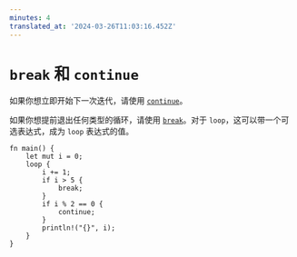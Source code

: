 ```yaml
---
minutes: 4
translated_at: '2024-03-26T11:03:16.452Z'
---
```


# `break` 和 `continue`

如果你想立即开始下一次迭代，请使用 [`continue`](https://doc.rust-lang.org/reference/expressions/loop-expr.html#continue-expressions)。

如果你想提前退出任何类型的循环，请使用 [`break`](https://doc.rust-lang.org/reference/expressions/loop-expr.html#break-expressions)。对于 `loop`，这可以带一个可选表达式，成为 `loop` 表达式的值。

```rust,editable
fn main() {
    let mut i = 0;
    loop {
        i += 1;
        if i > 5 {
            break;
        }
        if i % 2 == 0 {
            continue;
        }
        println!("{}", i);
    }
}
```

